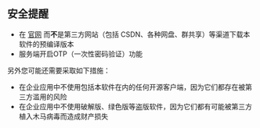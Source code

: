 ## 安全提醒

- 在 [官网](https://anylink.pub) 而**不**是第三方网站（包括 CSDN、各种网盘、群共享）等渠道下载本软件的预编译版本
- 服务端开启OTP（一次性密码验证）功能

另外您可能还需要采取如下措施：

- 在企业应用中不使用包括本软件在内的任何开源客户端，因为它们都存在被第三方滥用的风险
- 在企业应用中不使用破解版、绿色版等盗版软件，因为它们都有可能被第三方植入木马病毒而造成财产损失

